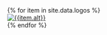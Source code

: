 <style type="text/css" media="screen">
img.thumbnail {
  height:115px;
}
</style>

<div class="container">
<div class="row text-center">
<!-- <div class="col-xs-8" id="logo_matrix"> -->
  {% for item in site.data.logos %}
    <div class="logo_thumbnail col-sm-3 col-6"><a href="{{item.link}}"><img class="img-thumbnail " src="/assets/images/logos/{{item.logo}}" alt="{{item.alt}}"></a></div>
  {% endfor %}
<!-- <div class="col-xs-4" markdown="1">

__Key facts__

---

Z companies

---

X Universities

---

Y Public organisations

</div> -->
</div>
</div>

